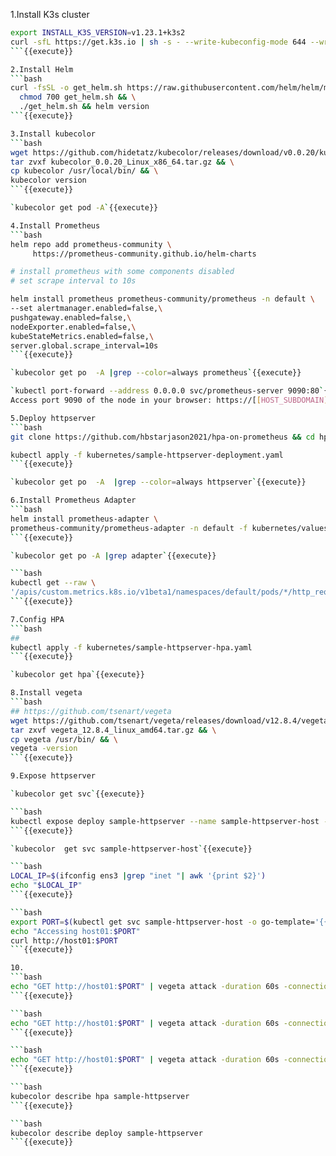 1.Install K3s cluster

```bash
export INSTALL_K3S_VERSION=v1.23.1+k3s2 
curl -sfL https://get.k3s.io | sh -s - --write-kubeconfig-mode 644 --write-kubeconfig ~/.kube/config
```{{execute}}

2.Install Helm
```bash
curl -fsSL -o get_helm.sh https://raw.githubusercontent.com/helm/helm/master/scripts/get-helm-3 && \
  chmod 700 get_helm.sh && \
  ./get_helm.sh && helm version
```{{execute}}

3.Install kubecolor
```bash
wget https://github.com/hidetatz/kubecolor/releases/download/v0.0.20/kubecolor_0.0.20_Linux_x86_64.tar.gz && \
tar zvxf kubecolor_0.0.20_Linux_x86_64.tar.gz && \
cp kubecolor /usr/local/bin/ && \
kubecolor version
```{{execute}}

`kubecolor get pod -A`{{execute}}

4.Install Prometheus
```bash
helm repo add prometheus-community \
     https://prometheus-community.github.io/helm-charts

# install prometheus with some components disabled
# set scrape interval to 10s

helm install prometheus prometheus-community/prometheus -n default \
--set alertmanager.enabled=false,\
pushgateway.enabled=false,\
nodeExporter.enabled=false,\
kubeStateMetrics.enabled=false,\
server.global.scrape_interval=10s
```{{execute}}

`kubecolor get po  -A |grep --color=always prometheus`{{execute}}

`kubectl port-forward --address 0.0.0.0 svc/prometheus-server 9090:80`{{execute}}
Access port 9090 of the node in your browser: https://[[HOST_SUBDOMAIN]]-9090-[[KATACODA_HOST]].environments.katacoda.com/

5.Deploy httpserver
```bash
git clone https://github.com/hbstarjason2021/hpa-on-prometheus && cd hpa-on-prometheus

kubectl apply -f kubernetes/sample-httpserver-deployment.yaml
```{{execute}}

`kubecolor get po  -A  |grep --color=always httpserver`{{execute}}

6.Install Prometheus Adapter
```bash
helm install prometheus-adapter \
prometheus-community/prometheus-adapter -n default -f kubernetes/values-adapter.yaml
```{{execute}}

`kubecolor get po -A |grep adapter`{{execute}}

```bash
kubectl get --raw \
'/apis/custom.metrics.k8s.io/v1beta1/namespaces/default/pods/*/http_requests_qps' | jq .
```{{execute}}

7.Config HPA
```bash
##
kubectl apply -f kubernetes/sample-httpserver-hpa.yaml
```{{execute}}

`kubecolor get hpa`{{execute}}

8.Install vegeta
```bash
## https://github.com/tsenart/vegeta
wget https://github.com/tsenart/vegeta/releases/download/v12.8.4/vegeta_12.8.4_linux_amd64.tar.gz && \
tar zxvf vegeta_12.8.4_linux_amd64.tar.gz && \
cp vegeta /usr/bin/ && \
vegeta -version
```{{execute}}

9.Expose httpserver

`kubecolor get svc`{{execute}}

```bash
kubectl expose deploy sample-httpserver --name sample-httpserver-host --type NodePort --target-port 3000
```{{execute}}

`kubecolor  get svc sample-httpserver-host`{{execute}}

```bash
LOCAL_IP=$(ifconfig ens3 |grep "inet "| awk '{print $2}')
echo "$LOCAL_IP"
```{{execute}}

```bash
export PORT=$(kubectl get svc sample-httpserver-host -o go-template='{{range.spec.ports}}{{if .nodePort}}{{.nodePort}}{{"\n"}}{{end}}{{end}}')
echo "Accessing host01:$PORT"
curl http://host01:$PORT
```{{execute}}

10.
```bash
echo "GET http://host01:$PORT" | vegeta attack -duration 60s -connections 10 -rate 240 | vegeta report
```{{execute}}

```bash
echo "GET http://host01:$PORT" | vegeta attack -duration 60s -connections 10 -rate 120 | vegeta report
```{{execute}}

```bash
echo "GET http://host01:$PORT" | vegeta attack -duration 60s -connections 10 -rate 40 | vegeta report
```{{execute}}

```bash
kubecolor describe hpa sample-httpserver
```{{execute}}

```bash
kubecolor describe deploy sample-httpserver
```{{execute}}
